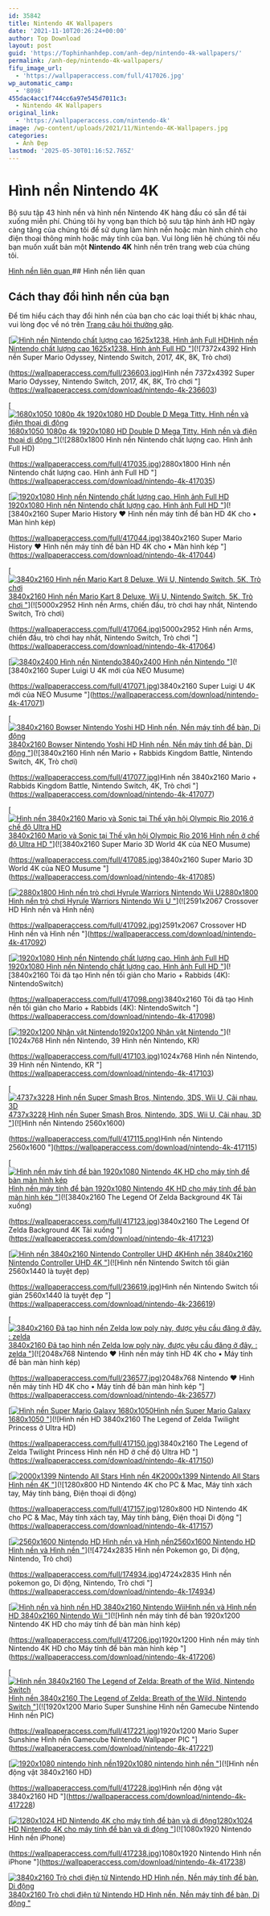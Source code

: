```yaml
---
id: 35842
title: Nintendo 4K Wallpapers
date: '2021-11-10T20:26:24+00:00'
author: Top Download
layout: post
guid: 'https://Tophinhanhdep.com/anh-dep/nintendo-4k-wallpapers/'
permalink: /anh-dep/nintendo-4k-wallpapers/
fifu_image_url:
  - 'https://wallpaperaccess.com/full/417026.jpg'
wp_automatic_camp:
  - '8098'
455dac4acc1f744cc6a97e545d7011c3:
  - Nintendo 4K Wallpapers
original_link:
  - 'https://wallpaperaccess.com/nintendo-4k'
image: /wp-content/uploads/2021/11/Nintendo-4K-Wallpapers.jpg
categories:
  - Ảnh Đẹp
lastmod: '2025-05-30T01:16:52.765Z'
---
```

# Hình nền Nintendo 4K

Bộ sưu tập 43 hình nền và hình nền Nintendo 4K hàng đầu có sẵn để tải xuống miễn phí. Chúng tôi hy vọng bạn thích bộ sưu tập hình ảnh HD ngày càng tăng của chúng tôi để sử dụng làm hình nền hoặc màn hình chính cho điện thoại thông minh hoặc máy tính của bạn. Vui lòng liên hệ chúng tôi nếu bạn muốn xuất bản một **Nintendo 4K** hình nền trên trang web của chúng tôi.

[Hình nền liên quan ](#related) ## Hình nền liên quan

## Cách thay đổi hình nền của bạn

Để tìm hiểu cách thay đổi hình nền của bạn cho các loại thiết bị khác nhau, vui lòng đọc về nó trên [Trang câu hỏi thường gặp](https://tophinhanhdep.com/faq/).

  
[[![Hình nền Nintendo chất lượng cao 1625x1238.  Hình ảnh Full HD](https://wallpaperaccess.com/full/417026.jpg)Hình nền Nintendo chất lượng cao 1625x1238. Hình ảnh Full HD "](https://wallpaperaccess.com/download/nintendo-4k-417026)](![7372x4392 Hình nền Super Mario Odyssey, Nintendo Switch, 2017, 4K, 8K, Trò chơi)

(https://wallpaperaccess.com/full/236603.jpg)Hình nền 7372x4392 Super Mario Odyssey, Nintendo Switch, 2017, 4K, 8K, Trò chơi "](https://wallpaperaccess.com/download/nintendo-4k-236603)

[[![1680x1050 1080p 4k 1920x1080 HD Double D Mega Titty.  Hình nền và điện thoại di động](https://wallpaperaccess.com/full/417034.jpg)1680x1050 1080p 4k 1920x1080 HD Double D Mega Titty. Hình nền và điện thoại di động "](https://wallpaperaccess.com/download/nintendo-4k-417034)](![2880x1800 Hình nền Nintendo chất lượng cao.  Hình ảnh Full HD)

(https://wallpaperaccess.com/full/417035.jpg)2880x1800 Hình nền Nintendo chất lượng cao. Hình ảnh Full HD "](https://wallpaperaccess.com/download/nintendo-4k-417035)

[[![1920x1080 Hình nền Nintendo chất lượng cao.  Hình ảnh Full HD](https://wallpaperaccess.com/full/417039.jpg)1920x1080 Hình nền Nintendo chất lượng cao. Hình ảnh Full HD "](https://wallpaperaccess.com/download/nintendo-4k-417039)](![3840x2160 Super Mario History ❤ Hình nền máy tính để bàn HD 4K cho • Màn hình kép)

(https://wallpaperaccess.com/full/417044.jpg)3840x2160 Super Mario History ❤ Hình nền máy tính để bàn HD 4K cho • Màn hình kép "](https://wallpaperaccess.com/download/nintendo-4k-417044)

[[![3840x2160 Hình nền Mario Kart 8 Deluxe, Wii U, Nintendo Switch, 5K, Trò chơi](https://wallpaperaccess.com/full/417052.jpg)3840x2160 Hình nền Mario Kart 8 Deluxe, Wii U, Nintendo Switch, 5K, Trò chơi "](https://wallpaperaccess.com/download/nintendo-4k-417052)](![5000x2952 Hình nền Arms, chiến đấu, trò chơi hay nhất, Nintendo Switch, Trò chơi)

(https://wallpaperaccess.com/full/417064.jpg)5000x2952 Hình nền Arms, chiến đấu, trò chơi hay nhất, Nintendo Switch, Trò chơi "](https://wallpaperaccess.com/download/nintendo-4k-417064)

[[![3840x2400 Hình nền Nintendo](https://wallpaperaccess.com/full/236661.jpg)3840x2400 Hình nền Nintendo "](https://wallpaperaccess.com/download/nintendo-4k-236661)](![3840x2160 Super Luigi U 4K mới của NEO Musume)

(https://wallpaperaccess.com/full/417071.jpg)3840x2160 Super Luigi U 4K mới của NEO Musume "](https://wallpaperaccess.com/download/nintendo-4k-417071)

[[![3840x2160 Bowser Nintendo Yoshi HD Hình nền, Nền máy tính để bàn, Di động](https://wallpaperaccess.com/full/417072.jpg)3840x2160 Bowser Nintendo Yoshi HD Hình nền, Nền máy tính để bàn, Di động "](https://wallpaperaccess.com/download/nintendo-4k-417072)](![3840x2160 Hình nền Mario + Rabbids Kingdom Battle, Nintendo Switch, 4K, Trò chơi)

(https://wallpaperaccess.com/full/417077.jpg)Hình nền 3840x2160 Mario + Rabbids Kingdom Battle, Nintendo Switch, 4K, Trò chơi "](https://wallpaperaccess.com/download/nintendo-4k-417077)

[[![Hình nền 3840x2160 Mario và Sonic tại Thế vận hội Olympic Rio 2016 ở chế độ Ultra HD](https://wallpaperaccess.com/full/285108.jpg)3840x2160 Mario và Sonic tại Thế vận hội Olympic Rio 2016 Hình nền ở chế độ Ultra HD "](https://wallpaperaccess.com/download/nintendo-4k-285108)](![3840x2160 Super Mario 3D World 4K của NEO Musume)

(https://wallpaperaccess.com/full/417085.jpg)3840x2160 Super Mario 3D World 4K của NEO Musume "](https://wallpaperaccess.com/download/nintendo-4k-417085)

[[![2880x1800 Hình nền trò chơi Hyrule Warriors Nintendo Wii U](https://wallpaperaccess.com/full/417090.jpg)2880x1800 Hình nền trò chơi Hyrule Warriors Nintendo Wii U "](https://wallpaperaccess.com/download/nintendo-4k-417090)](![2591x2067 Crossover HD Hình nền và Hình nền)

(https://wallpaperaccess.com/full/417092.jpg)2591x2067 Crossover HD Hình nền và Hình nền "](https://wallpaperaccess.com/download/nintendo-4k-417092)

[[![1920x1080 Hình nền Nintendo chất lượng cao.  Hình ảnh Full HD](https://wallpaperaccess.com/full/417093.jpg)1920x1080 Hình nền Nintendo chất lượng cao. Hình ảnh Full HD "](https://wallpaperaccess.com/download/nintendo-4k-417093)](![3840x2160 Tôi đã tạo Hình nền tối giản cho Mario + Rabbids (4K): NintendoSwitch)

(https://wallpaperaccess.com/full/417098.png)3840x2160 Tôi đã tạo Hình nền tối giản cho Mario + Rabbids (4K): NintendoSwitch "](https://wallpaperaccess.com/download/nintendo-4k-417098)

[[![1920x1200 Nhân vật Nintendo](https://wallpaperaccess.com/full/417101.jpg)1920x1200 Nhân vật Nintendo "](https://wallpaperaccess.com/download/nintendo-4k-417101)](![1024x768 Hình nền Nintendo, 39 Hình nền Nintendo, KR)

(https://wallpaperaccess.com/full/417103.jpg)1024x768 Hình nền Nintendo, 39 Hình nền Nintendo, KR "](https://wallpaperaccess.com/download/nintendo-4k-417103)

[[![4737x3228 Hình nền Super Smash Bros, Nintendo, 3DS, Wii U, Cãi nhau, 3D](https://wallpaperaccess.com/full/417104.jpg)4737x3228 Hình nền Super Smash Bros, Nintendo, 3DS, Wii U, Cãi nhau, 3D "](https://wallpaperaccess.com/download/nintendo-4k-417104)](![Hình nền Nintendo 2560x1600)

(https://wallpaperaccess.com/full/417115.png)Hình nền Nintendo 2560x1600 "](https://wallpaperaccess.com/download/nintendo-4k-417115)

[[![Hình nền máy tính để bàn 1920x1080 Nintendo 4K HD cho máy tính để bàn màn hình kép](https://wallpaperaccess.com/full/417121.jpg)Hình nền máy tính để bàn 1920x1080 Nintendo 4K HD cho máy tính để bàn màn hình kép "](https://wallpaperaccess.com/download/nintendo-4k-417121)](![3840x2160 The Legend Of Zelda Background 4K Tải xuống)

(https://wallpaperaccess.com/full/417123.jpg)3840x2160 The Legend Of Zelda Background 4K Tải xuống "](https://wallpaperaccess.com/download/nintendo-4k-417123)

[[![Hình nền 3840x2160 Nintendo Controller UHD 4K](https://wallpaperaccess.com/full/417128.jpg)Hình nền 3840x2160 Nintendo Controller UHD 4K "](https://wallpaperaccess.com/download/nintendo-4k-417128)](![Hình nền Nintendo Switch tối giản 2560x1440 là tuyệt đẹp)

(https://wallpaperaccess.com/full/236619.jpg)Hình nền Nintendo Switch tối giản 2560x1440 là tuyệt đẹp "](https://wallpaperaccess.com/download/nintendo-4k-236619)

[[![3840x2160 Đã tạo hình nền Zelda low poly này, được yêu cầu đăng ở đây.  : zelda](https://wallpaperaccess.com/full/417134.jpg)3840x2160 Đã tạo hình nền Zelda low poly này, được yêu cầu đăng ở đây. : zelda "](https://wallpaperaccess.com/download/nintendo-4k-417134)](![2048x768 Nintendo ❤ Hình nền máy tính HD 4K cho • Máy tính để bàn màn hình kép)

(https://wallpaperaccess.com/full/236577.jpg)2048x768 Nintendo ❤ Hình nền máy tính HD 4K cho • Máy tính để bàn màn hình kép "](https://wallpaperaccess.com/download/nintendo-4k-236577)

[[![Hình nền Super Mario Galaxy 1680x1050](https://wallpaperaccess.com/full/417142.jpg)Hình nền Super Mario Galaxy 1680x1050 "](https://wallpaperaccess.com/download/nintendo-4k-417142)](![Hình nền HD 3840x2160 The Legend of Zelda Twilight Princess ở Ultra HD)

(https://wallpaperaccess.com/full/417150.jpg)3840x2160 The Legend of Zelda Twilight Princess Hình nền HD ở chế độ Ultra HD "](https://wallpaperaccess.com/download/nintendo-4k-417150)

[[![2000x1399 Nintendo All Stars Hình nền 4K](https://wallpaperaccess.com/full/417153.jpg)2000x1399 Nintendo All Stars Hình nền 4K "](https://wallpaperaccess.com/download/nintendo-4k-417153)](![1280x800 HD Nintendo 4K cho PC & Mac, Máy tính xách tay, Máy tính bảng, Điện thoại di động)

(https://wallpaperaccess.com/full/417157.jpg)1280x800 HD Nintendo 4K cho PC &amp; Mac, Máy tính xách tay, Máy tính bảng, Điện thoại Di động "](https://wallpaperaccess.com/download/nintendo-4k-417157)

[[![2560x1600 Nintendo HD Hình nền và Hình nền](https://wallpaperaccess.com/full/417164.png)2560x1600 Nintendo HD Hình nền và Hình nền "](https://wallpaperaccess.com/download/nintendo-4k-417164)](![4724x2835 Hình nền Pokemon go, Di động, Nintendo, Trò chơi)

(https://wallpaperaccess.com/full/174934.jpg)4724x2835 Hình nền pokemon go, Di động, Nintendo, Trò chơi "](https://wallpaperaccess.com/download/nintendo-4k-174934)

[[![Hình nền và hình nền HD 3840x2160 Nintendo Wii](https://wallpaperaccess.com/full/417202.jpg)Hình nền và Hình nền HD 3840x2160 Nintendo Wii "](https://wallpaperaccess.com/download/nintendo-4k-417202)](![Hình nền máy tính để bàn 1920x1200 Nintendo 4K HD cho máy tính để bàn màn hình kép)

(https://wallpaperaccess.com/full/417206.jpg)1920x1200 Hình nền máy tính Nintendo 4K HD cho Máy tính để bàn màn hình kép "](https://wallpaperaccess.com/download/nintendo-4k-417206)

[[![Hình nền 3840x2160 The Legend of Zelda: Breath of the Wild, Nintendo Switch](https://wallpaperaccess.com/full/417207.jpg)Hình nền 3840x2160 The Legend of Zelda: Breath of the Wild, Nintendo Switch "](https://wallpaperaccess.com/download/nintendo-4k-417207)](![1920x1200 Mario Super Sunshine Hình nền Gamecube Nintendo Hình nền PIC)

(https://wallpaperaccess.com/full/417221.jpg)1920x1200 Mario Super Sunshine Hình nền Gamecube Nintendo Wallpaper PIC "](https://wallpaperaccess.com/download/nintendo-4k-417221)

[[![1920x1080 nintendo hình nền](https://wallpaperaccess.com/full/417227.jpg)1920x1080 nintendo hình nền "](https://wallpaperaccess.com/download/nintendo-4k-417227)](![Hình nền động vật 3840x2160 HD)

(https://wallpaperaccess.com/full/417228.jpg)Hình nền động vật 3840x2160 HD "](https://wallpaperaccess.com/download/nintendo-4k-417228)

[[![1280x1024 HD Nintendo 4K cho máy tính để bàn và di động](https://wallpaperaccess.com/full/417236.jpg)1280x1024 HD Nintendo 4K cho máy tính để bàn và di động "](https://wallpaperaccess.com/download/nintendo-4k-417236)](![1080x1920 Nintendo Hình nền iPhone)

(https://wallpaperaccess.com/full/417238.jpg)1080x1920 Nintendo Hình nền iPhone "](https://wallpaperaccess.com/download/nintendo-4k-417238)

[![3840x2160 Trò chơi điện tử Nintendo HD Hình nền, Nền máy tính để bàn, Di động](https://wallpaperaccess.com/full/417242.jpg)3840x2160 Trò chơi điện tử Nintendo HD Hình nền, Nền máy tính để bàn, Di động "](https://wallpaperaccess.com/download/nintendo-4k-417242)
